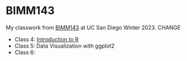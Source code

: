 # BIMM143

My classwork from [BIMM143](https://bioboot.github.io/bimm143_W23/) at UC San Diego Winter 2023. CHANGE

- Class 4: [Introduction to R](https://github.com/danikapagaduan/bimm143_github2/blob/main/class05/class05.qmd)
- Class 5: Data Visualization with ggplot2
- Class 6: 
